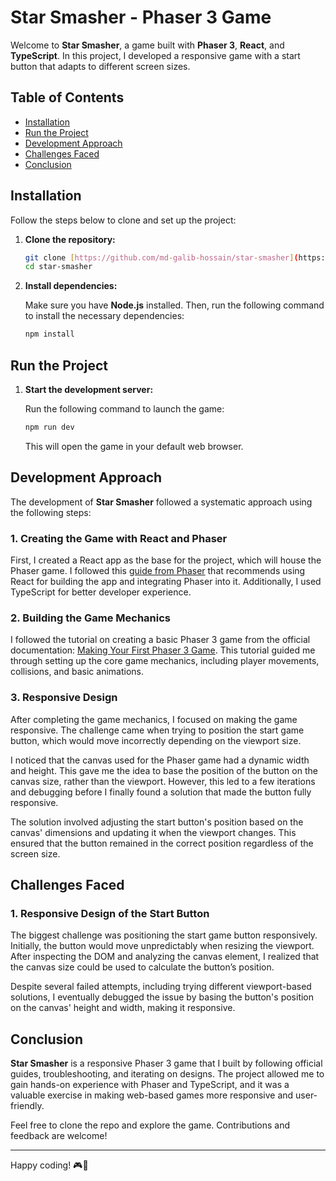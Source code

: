 # Star Smasher - Phaser 3 Game

Welcome to **Star Smasher**, a game built with **Phaser 3**, **React**, and **TypeScript**. In this project, I developed a responsive game with a start button that adapts to different screen sizes.

## Table of Contents

- [Installation](#installation)
- [Run the Project](#run-the-project)
- [Development Approach](#development-approach)
- [Challenges Faced](#challenges-faced)
- [Conclusion](#conclusion)

## Installation

Follow the steps below to clone and set up the project:

1.  **Clone the repository:**

    ```bash
    git clone [https://github.com/md-galib-hossain/star-smasher](https://github.com/md-galib-hossain/star-smasher)
    cd star-smasher
    ```

2.  **Install dependencies:**

    Make sure you have **Node.js** installed. Then, run the following command to install the necessary dependencies:

    ```bash
    npm install
    ```

## Run the Project

1.  **Start the development server:**

    Run the following command to launch the game:

    ```bash
    npm run dev
    ```

    This will open the game in your default web browser.

## Development Approach

The development of **Star Smasher** followed a systematic approach using the following steps:

### 1. **Creating the Game with React and Phaser**

First, I created a React app as the base for the project, which will house the Phaser game. I followed this [guide from Phaser](https://phaser.io/tutorials/create-game-app) that recommends using React for building the app and integrating Phaser into it. Additionally, I used TypeScript for better developer experience.

### 2. **Building the Game Mechanics**

I followed the tutorial on creating a basic Phaser 3 game from the official documentation: [Making Your First Phaser 3 Game](https://phaser.io/tutorials/making-your-first-phaser-3-game/part1). This tutorial guided me through setting up the core game mechanics, including player movements, collisions, and basic animations.

### 3. **Responsive Design**

After completing the game mechanics, I focused on making the game responsive. The challenge came when trying to position the start game button, which would move incorrectly depending on the viewport size.

I noticed that the canvas used for the Phaser game had a dynamic width and height. This gave me the idea to base the position of the button on the canvas size, rather than the viewport. However, this led to a few iterations and debugging before I finally found a solution that made the button fully responsive.

The solution involved adjusting the start button's position based on the canvas' dimensions and updating it when the viewport changes. This ensured that the button remained in the correct position regardless of the screen size.

## Challenges Faced

### 1. **Responsive Design of the Start Button**

The biggest challenge was positioning the start game button responsively. Initially, the button would move unpredictably when resizing the viewport. After inspecting the DOM and analyzing the canvas element, I realized that the canvas size could be used to calculate the button’s position.

Despite several failed attempts, including trying different viewport-based solutions, I eventually debugged the issue by basing the button's position on the canvas' height and width, making it responsive.


## Conclusion

**Star Smasher** is a responsive Phaser 3 game that I built by following official guides, troubleshooting, and iterating on designs. The project allowed me to gain hands-on experience with Phaser and TypeScript, and it was a valuable exercise in making web-based games more responsive and user-friendly.

Feel free to clone the repo and explore the game. Contributions and feedback are welcome!

---

Happy coding! 🎮🚀